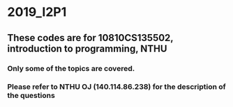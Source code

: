 # 2019_I2P1
## These codes are for 10810CS135502, introduction to programming, NTHU  
### Only some of the topics are covered. 

### Please refer to NTHU OJ (140.114.86.238) for the description of the questions
